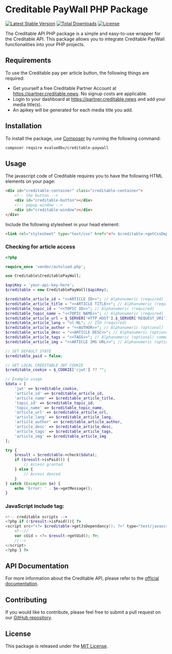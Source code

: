 # Creditable PayWall PHP Package

[![Latest Stable Version](https://poser.pugx.org/evalue8bv/creditable-api/v)](https://packagist.org/packages/evalue8bv/creditable-api)
[![Total Downloads](https://poser.pugx.org/evalue8bv/creditable-api/downloads)](https://packagist.org/packages/evalue8bv/creditable-api)
[![License](https://poser.pugx.org/evalue8bv/creditable-api/license)](https://packagist.org/packages/evalue8bv/creditable-api)

The Creditable API PHP package is a simple and easy-to-use wrapper for the Creditable API. This package allows you to integrate Creditable PayWall functionalities into your PHP projects.

## Requirements

To use the Creditable pay per article button, the following things are required:

* Get yourself a free Creditable Partner Account at https://partner.creditable.news. No signup costs are applicable.
* Login to your dashboard at https://partner.creditable.news and add your media title(s).
* An apikey will be generated for each media title you add.

## Installation

To install the package, use [Composer](https://getcomposer.org/) by running the following command:

```sh
composer require evalue8bv/creditable-paywall
```

## Usage

The javascript code of Creditable requires you to have the following HTML elements on your page:

```html
<div id="creditable-container" class="creditable-container">
    <!-- the button -->
    <div id="creditable-button"></div>
    <!-- popup window -->
    <div id="creditable-window"></div>
</div>
```
Include the following stylesheet in your head element:
```html
<link rel="stylesheet" type="text/css" href="<?= $creditable->getCssDependancy(); ?>;" />
```

### Checking for article access
```php
<?php

require_once 'vendor/autoload.php';

use Creditable\CreditablePayWall;

$apiKey = 'your-api-key-here';
$creditable = new CreditablePayWall($apiKey);

$creditable_article_id = "<<ARTICLE ID>>"; // Alphanumeric (required)
$creditable_article_title = "<<ARTICLE TITLE>>"; // Alphanumeric (required)
$creditable_topic_id = "<<TOPIC ID>>"; // Alphanumeric (required)
$creditable_topic_name = "<<TOPIC NAME>>"; // Alphanumeric (required)
$creditable_article_url = $_SERVER['HTTP_HOST'].$_SERVER['REQUEST_URI']; // Alphanumeric (required)
$creditable_article_lang = "nl-NL"; // ISO (required)
$creditable_article_author = "<<AUTHOR>>"; // Alphanumeric (optional)
$creditable_article_desc = "<<ARTICLE DESC>>"; // Alphanumeric (optional) teaser, used to tease recommended articles to users)
$creditable_article_tags = "<<TAGS>>"; // Alphanumeric (optional) comma delimited list or json (optional keywords, used to find recommended articles for users)
$creditable_article_img = "<<ARTICLE IMG URL>>"; // Alphanumeric (optional) URL for article image

// SET DEFAULT STATE
$creditable_paid = false;

// GET LOCAL CREDITABLE JWT COOKIE
$creditable_cookie = $_COOKIE['cjwt'] ?? "";

// Example usage
$data = [
    'jwt' => $creditable_cookie,
    'article_id' => $creditable_article_id,
    'article_name' => $creditable_article_title,
    'topic_id' => $creditable_topic_id,
    'topic_name' => $creditable_topic_name,
    'article_url' => $creditable_article_url,
    'article_lang' => $creditable_article_lang,
    'article_author' => $creditable_article_author,
    'article_desc' => $creditable_article_desc, 
    'article_tags' => $creditable_article_tags,
    'article_img' => $creditable_article_img
];

try {
    $result = $creditable->check($data);
    if ($result->isPaid()) {
        // Access granted
    } else {
        // Access denied
    }
} catch (Exception $e) {
    echo 'Error: ' . $e->getMessage();
}
```
### JavaScript include tag:
```php
<!-- creditable scripts -->
<?php if (!$result->isPaid()){ ?>
<script src="<?= $creditable->getJsDependancy(); ?>" type="text/javascript">
    <!--//
    var cUid = <?= $result->getUid(); ?>;
    //-->
</script>
<?php } ?>
```

## API Documentation

For more information about the Creditable API, please refer to the [official documentation](https://www.creditable.news/en/integration-manual).

## Contributing

If you would like to contribute, please feel free to submit a pull request on our [GitHub repository](https://github.com/eValue8bv/creditable-api).

## License

This package is released under the [MIT License](https://opensource.org/licenses/MIT).
